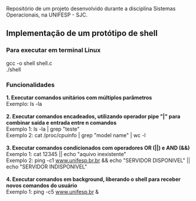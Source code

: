 Repositório de um projeto desenvolvido durante a disciplina Sistemas Operacionais, na UNIFESP - SJC.

## Implementação de um protótipo de shell

### Para executar em terminal Linux
gcc -o shell shell.c <br/>
./shell

### Funcionalidades
**1. Executar comandos unitários com múltiplos parâmetros** <br/>
Exemplo: ls -la <br/><br/>
**2. Executar comandos encadeados, utilizando operador pipe "|" para combinar saída e entrada entre n comandos** <br/>
Exemplo 1: ls -la | grep "teste" <br/>
Exemplo 2: cat /proc/cpuinfo | grep "model name" | wc -l <br/><br/>
**3. Executar comandos condicionados com operadores OR (||) e AND (&&)** <br/>
Exemplo 1: cat 12345 || echo "aquivo inexistente" <br/>
Exemplo 2: ping -c1 www.unifesp.br.br && echo "SERVIDOR DISPONIVEL" || echo "SERVIDOR INDISPONIVEL"<br/><br/>
**4. Executar comandos em background, liberando o shell para receber novos comandos do usuário** <br/>
Exemplo 1: ping -c5 www.unifesp.br &



